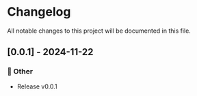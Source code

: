 # Changelog

All notable changes to this project will be documented in this file.

## [0.0.1] - 2024-11-22

### 💼 Other

- Release v0.0.1

<!-- generated by git-cliff -->
<!-- generated by git-cliff -->
